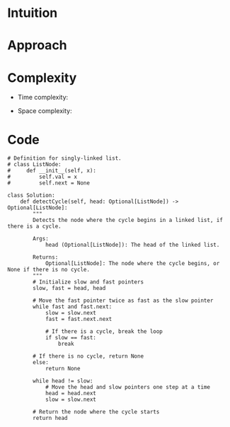 # Intuition

<!-- Describe your first thoughts on how to solve this problem. -->

# Approach

<!-- Describe your approach to solving the problem. -->

# Complexity

- Time complexity:
<!-- Add your time complexity here, e.g. $$O(n)$$ -->

- Space complexity:
<!-- Add your space complexity here, e.g. $$O(n)$$ -->

# Code

```python3 []
# Definition for singly-linked list.
# class ListNode:
#     def __init__(self, x):
#         self.val = x
#         self.next = None

class Solution:
    def detectCycle(self, head: Optional[ListNode]) -> Optional[ListNode]:
        """
        Detects the node where the cycle begins in a linked list, if there is a cycle.

        Args:
            head (Optional[ListNode]): The head of the linked list.

        Returns:
            Optional[ListNode]: The node where the cycle begins, or None if there is no cycle.
        """
        # Initialize slow and fast pointers
        slow, fast = head, head

        # Move the fast pointer twice as fast as the slow pointer
        while fast and fast.next:
            slow = slow.next
            fast = fast.next.next

            # If there is a cycle, break the loop
            if slow == fast:
                break

        # If there is no cycle, return None
        else:
            return None

        while head != slow:
            # Move the head and slow pointers one step at a time
            head = head.next
            slow = slow.next

        # Return the node where the cycle starts
        return head
```
